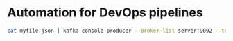 # Automation for DevOps pipelines

```bash
cat myfile.json | kafka-console-producer --broker-list server:9092 --topic mytopic
```
